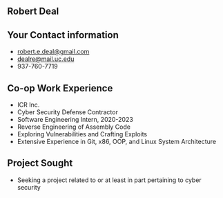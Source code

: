 ## Robert Deal

## Your Contact information
- robert.e.deal@gmail.com
- dealre@mail.uc.edu
- 937-760-7719   
## Co-op Work Experience
- ICR Inc.
- Cyber Security Defense Contractor
- Software Engineering Intern, 2020-2023
- Reverse Engineering of Assembly Code
- Exploring Vulnerabilities and Crafting Exploits
- Extensive Experience in Git, x86, OOP, and Linux System Architecture
## Project Sought
-   Seeking a project related to or at least in part pertaining to cyber security
